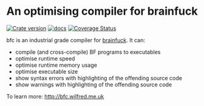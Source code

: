 # An optimising compiler for brainfuck

[![Crate version](https://img.shields.io/crates/v/bfc)](https://crates.io/crates/bfc)
[![docs](https://docs.rs/bfc/badge.svg)](https://docs.rs/crate/bfc/)
[![Coverage Status](https://coveralls.io/repos/Wilfred/bfc/badge.svg?branch=master&service=github)](https://coveralls.io/github/Wilfred/bfc?branch=master)

bfc is an industrial grade compiler for
[brainfuck](https://en.wikipedia.org/wiki/Brainfuck). It can:

* compile (and cross-compile) BF programs to executables
* optimise runtime speed
* optimise runtime memory usage
* optimise executable size
* show syntax errors with highlighting of the offending source code
* show warnings with highlighting of the offending source code

To learn more: http://bfc.wilfred.me.uk
